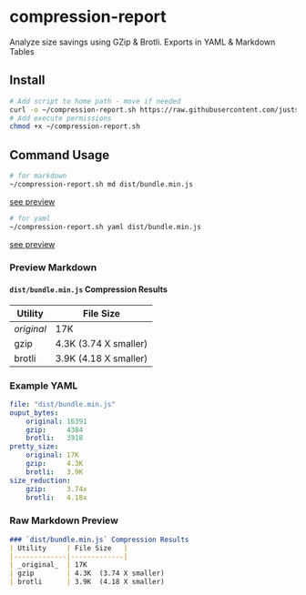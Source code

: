 # compression-report
Analyze size savings using GZip &amp; Brotli. Exports in YAML &amp; Markdown Tables

## Install

```sh
# Add script to home path - move if needed
curl -o ~/compression-report.sh https://raw.githubusercontent.com/justsml/compression-report/master/compression-report.sh
# Add execute permissions
chmod +x ~/compression-report.sh
```


## Command Usage

```sh
# for markdown
~/compression-report.sh md dist/bundle.min.js
```
[see preview](#preview-markdown)


```sh
# for yaml
~/compression-report.sh yaml dist/bundle.min.js
```
[see preview](#example-yaml)


### Preview Markdown

#### `dist/bundle.min.js` Compression Results
| Utility     | File Size   |
|-------------|-------------|
| _original_  | 17K
| gzip        | 4.3K  (3.74 X smaller)
| brotli      | 3.9K  (4.18 X smaller)


### Example YAML

```yaml
file: "dist/bundle.min.js"
ouput_bytes:
    original: 16391
    gzip:     4384
    brotli:   3918
pretty_size:
    original: 17K
    gzip:     4.3K
    brotli:   3.9K
size_reduction:
    gzip:     3.74x
    brotli:   4.18x
```


### Raw Markdown Preview

```md
### `dist/bundle.min.js` Compression Results
| Utility     | File Size   |
|-------------|-------------|
| _original_  | 17K
| gzip        | 4.3K  (3.74 X smaller)
| brotli      | 3.9K  (4.18 X smaller)
```

